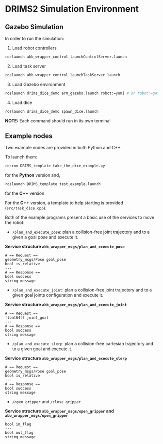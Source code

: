 # DRIMS2 Simulation Environment

## Gazebo Simulation

In order to run the simulation:

1. Load robot controllers
```bash
roslaunch abb_wrapper_control launchControlServer.launch
```

2. Load task server
```bash
roslaunch abb_wrapper_control launchTaskServer.launch
```

3. Load Gazebo environment
```bash
roslaunch drims_dice_demo arm_gazebo.launch robot:=yumi # or robot:=gofa
```


4. Load dice
```bash
roslaunch drims_dice_demo spawn_dice.launch
```

**NOTE:** Each command should run in its own terminal

## Example nodes

Two example nodes are provided in both Python and C++.

To launch them:

```bash
rosrun DRIMS_template take_the_dice_example.py
```

for the **Python** version and,

```bash
roslaunch DRIMS_template test_example.launch
```

for the **C++** version.

For the **C++** version, a template to help starting is provided (`src/task_dice.cpp`).

Both of the example programs present a basic use of the services to move the robot:
- `/plan_and_execute_pose`: plan a collision-free joint trajectory and to a given a goal pose and execute it.

**Service structure `abb_wrapper_msgs/plan_and_execute_pose`**
```
# == Request ==
geometry_msgs/Pose goal_pose
bool is_relative
---
# == Response ==
bool success
string message
```

- `/plan_and_execute_joint`: plan a collision-free joint trajectory and to a given goal joints configuration and execute it.

**Service structure `abb_wrapper_msgs/plan_and_execute_joint`**
```
# == Request ==
float64[] joint_goal
---
# == Response ==
bool success
string message
```

- `/plan_and_execute_slerp`: plan a collision-free cartesian trajectory and to a given goal  and execute it.

**Service structure `abb_wrapper_msgs/plan_and_execute_slerp`**
```
# == Request ==
geometry_msgs/Pose goal_pose
bool is_relative
---
# == Response ==
bool success
string message
```

- `/open_gripper` and `/close_gripper`

**Service structure `abb_wrapper_msgs/open_gripper` and `abb_wrapper_msgs/open_gripper`**
```
bool in_flag
---
bool out_flag
string message
```